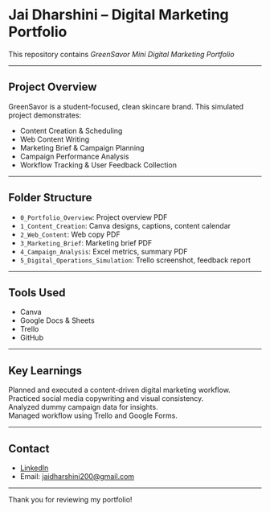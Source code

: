 # Jai Dharshini – Digital Marketing Portfolio

This repository contains *GreenSavor Mini Digital Marketing Portfolio*

---

## Project Overview
GreenSavor is a student-focused, clean skincare brand. This simulated project demonstrates:
- Content Creation & Scheduling
- Web Content Writing
- Marketing Brief & Campaign Planning
- Campaign Performance Analysis
- Workflow Tracking & User Feedback Collection

---

## Folder Structure

- `0_Portfolio_Overview`: Project overview PDF
- `1_Content_Creation`: Canva designs, captions, content calendar
- `2_Web_Content`: Web copy PDF
- `3_Marketing_Brief`: Marketing brief PDF
- `4_Campaign_Analysis`: Excel metrics, summary PDF
- `5_Digital_Operations_Simulation`: Trello screenshot, feedback report

---

## Tools Used
- Canva
- Google Docs & Sheets
- Trello
- GitHub

---

## Key Learnings
Planned and executed a content-driven digital marketing workflow.  
Practiced social media copywriting and visual consistency.  
Analyzed dummy campaign data for insights.  
Managed workflow using Trello and Google Forms.

---

## Contact
- [LinkedIn](https://www.linkedin.com/in/jai-dharshini/)
- Email: jaidharshini200@gmail.com

---

Thank you for reviewing my portfolio!
